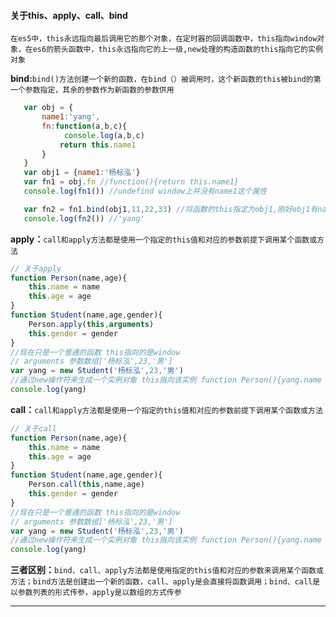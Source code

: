 #### 关于this、apply、call、bind

`在es5中，this永远指向最后调用它的那个对象，在定时器的回调函数中，this指向window对象，在es6的箭头函数中，this永远指向它的上一级,new处理的构造函数的this指向它的实例对象`

**bind:**`bind()方法创建一个新的函数，在bind（）被调用时，这个新函数的this被bind的第一个参数指定，其余的参数作为新函数的参数供用`

```js
   var obj = {
       name1:'yang',
       fn:function(a,b,c){   
            console.log(a,b,c)
           return this.name1
       }
   }
   var obj1 = {name1:'杨标泓'}
   var fn1 = obj.fn //function(){return this.name1}
   console.log(fn1()) //undefind window上并没有name1这个属性

   var fn2 = fn1.bind(obj1,11,22,33) //将函数的this指定为obj1,刚好obj1有name1这个属性
   console.log(fn2()) //'yang'
```

**apply：**`call和apply方法都是使用一个指定的this值和对应的参数前提下调用某个函数或方法`

```js
// 关于apply
function Person(name,age){
    this.name = name
    this.age = age
}
function Student(name,age,gender){
    Person.apply(this,arguments)
    this.gender = gender
} 
//现在只是一个普通的函数 this指向的是window
// arguments 参数数组['杨标泓',23,'男']
var yang = new Student('杨标泓',23,'男')
//通过new操作符来生成一个实例对象 this指向该实例 function Person(){yang.name = name,...} 
console.log(yang)
```

**call：**`call和apply方法都是使用一个指定的this值和对应的参数前提下调用某个函数或方法`

```js
// 关于call
function Person(name,age){
    this.name = name
    this.age = age
}
function Student(name,age,gender){
    Person.call(this,name,age)
    this.gender = gender
} 
//现在只是一个普通的函数 this指向的是window
// arguments 参数数组['杨标泓',23,'男']
var yang = new Student('杨标泓',23,'男')
//通过new操作符来生成一个实例对象 this指向该实例 function Person(){yang.name = name,...} 
console.log(yang)
```

**三者区别：**`bind、call、apply方法都是使用指定的this值和对应的参数来调用某个函数或方法；bind方法是创建出一个新的函数，call、apply是会直接将函数调用；bind、call是以参数列表的形式传参，apply是以数组的方式传参`

------


